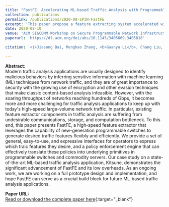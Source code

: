 ```yaml
---
title: "FastFE: Accelerating ML-based Traffic Analysis with Programmable Switches"
collection: publications
permalink: /publications/2020-08-SPIN-FastFE
excerpt: 'This paper propose a feature extracting system accelerated with programmable switches'
date: 2020-08-10
venue: 'ACM SIGCOMM Workshop on Secure Programmable Network Infrastructure (SPIN)'
paperurl: 'https://dl.acm.org/doi/abs/10.1145/3405669.3405818'

citation: '<i>Jiasong Bai, Menghao Zhang, <b>Guanyu Li</b>, Chang Liu, Mingwei Xu, Hongxin Hu. &quot;FastFE: Accelerating ML-based Traffic Analysis with Programmable Switches&quot;. In the 1st Workshop on Secure Programmable Network Infrastructure (SPIN), co-located with SIGCOMM 2020, New York, USA, August 10, 2020.</i>'

---
```

**Abstract:**  
Modern traffic analysis applications are usually designed to identify malicious behaviors by inferring sensitive information with machine learning (ML) techniques from network traffic, and they are of great importance to security with the growing use of encryption and other evasion techniques that make classic content-based analysis infeasible. However, with the soaring throughput of networks reaching hundreds of Gbps, it becomes more and more challenging for traffic analysis applications to keep up with today's high-speed large-volume network traffic. In particular, existing feature extractor components in traffic analysis are suffering from undesirable communications, storage, and computation bottleneck. To this end, this paper presents FastFE, a high-speed feature extractor that leverages the capability of new-generation programmable switches to generate desired traffic features flexibly and efficiently. We provide a set of general, easy-to-use, and expressive interfaces for operators to express which traic features they desire, and a policy enforcement engine that can effectively translate these policies into underlying primitives in programmable switches and commodity servers. Our case study on a state-of-the-art ML-based traffic analysis application, Kitsune, demonstrates the significant advancement of FastFE and its low overheads. As an ongoing work, we are working on a full prototype design and implementation, and hope FastFE can serve as a crucial build block for future ML-based traffic analysis applications.

**Paper URL:**  
[Read or download the complete paper here](https://dl.acm.org/doi/abs/10.1145/3405669.3405818){:target="\_blank"}
